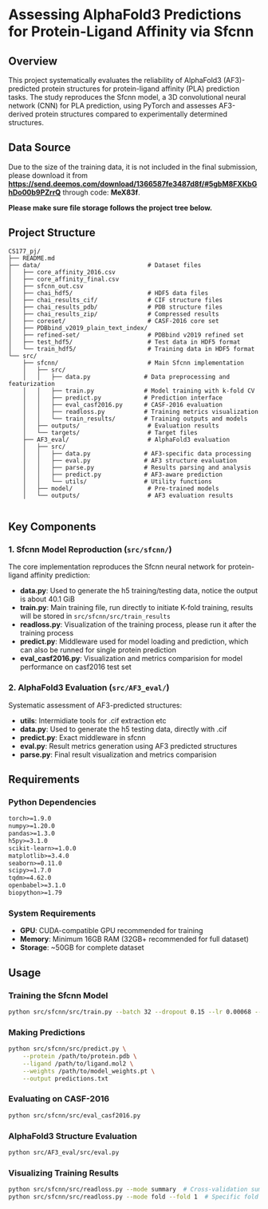 # Assessing AlphaFold3 Predictions for Protein-Ligand Affinity via Sfcnn


## Overview

This project systematically evaluates the reliability of AlphaFold3 (AF3)-predicted protein structures for protein-ligand affinity (PLA) prediction tasks. The study reproduces the Sfcnn model, a 3D convolutional neural network (CNN) for PLA prediction, using PyTorch and assesses AF3-derived protein structures compared to experimentally determined structures.

## Data Source
Due to the size of the training data, it is not included in the final submission,
please download it from **https://send.deemos.com/download/1366587fe3487d8f/#5gbM8FXKbGhDo00b9PZrrQ** through code: **MeX83f**.

**Please make sure file storage follows the project tree below.** 

## Project Structure

```
CS177_pj/
├── README.md
├── data/                              # Dataset files
│   ├── core_affinity_2016.csv
│   ├── core_affinity_final.csv
│   ├── sfcnn_out.csv
│   ├── chai_hdf5/                     # HDF5 data files
│   ├── chai_results_cif/              # CIF structure files
│   ├── chai_results_pdb/              # PDB structure files
│   ├── chai_results_zip/              # Compressed results
│   ├── coreset/                       # CASF-2016 core set
│   ├── PDBbind_v2019_plain_text_index/
│   ├── refined-set/                   # PDBbind v2019 refined set
│   ├── test_hdf5/                     # Test data in HDF5 format
│   └── train_hdf5/                    # Training data in HDF5 format
└── src/
    ├── sfcnn/                         # Main Sfcnn implementation
    │   ├── src/
    │   │   ├── data.py               # Data preprocessing and featurization
    │   │   ├── train.py              # Model training with k-fold CV
    │   │   ├── predict.py            # Prediction interface
    │   │   ├── eval_casf2016.py      # CASF-2016 evaluation
    │   │   ├── readloss.py           # Training metrics visualization
    │   │   └── train_results/        # Training outputs and models
    │   ├── outputs/                   # Evaluation results
    │   └── targets/                   # Target files
    ├── AF3_eval/                      # AlphaFold3 evaluation
    │   ├── src/
    │   │   ├── data.py               # AF3-specific data processing
    │   │   ├── eval.py               # AF3 structure evaluation
    │   │   ├── parse.py              # Results parsing and analysis
    │   │   ├── predict.py            # AF3-aware prediction
    │   │   └── utils/                # Utility functions
    │   ├── model/                     # Pre-trained models
    │   └── outputs/                   # AF3 evaluation results


```

## Key Components

### 1. Sfcnn Model Reproduction (`src/sfcnn/`)

The core implementation reproduces the Sfcnn neural network for protein-ligand affinity prediction:

- **data.py**: Used to generate the h5 training/testing data, notice the output is about 40.1 GiB
- **train.py**: Main training file, run directly to initiate K-fold training, results will be stored in `src/sfcnn/src/train_results`
- **readloss.py**: Visualization of the training process, please
run it after the training process
- **predict.py**: Middleware used for model loading and prediction,
which can also be runned for single protein prediction
- **eval_casf2016.py**: Visualization and metrics comparision for 
model performance on casf2016 test set


### 2. AlphaFold3 Evaluation (`src/AF3_eval/`)

Systematic assessment of AF3-predicted structures:

- **utils**: Intermidiate tools for .cif extraction etc
- **data.py**: Used to generate the h5 testing data, directly with .cif
- **predict.py**: Exact middleware in sfcnn
- **eval.py**: Result metrics generation using AF3 predicted structures
- **parse.py**: Final result visualization and metrics comparision


## Requirements

### Python Dependencies

```txt
torch>=1.9.0
numpy>=1.20.0
pandas>=1.3.0
h5py>=3.1.0
scikit-learn>=1.0.0
matplotlib>=3.4.0
seaborn>=0.11.0
scipy>=1.7.0
tqdm>=4.62.0
openbabel>=3.1.0
biopython>=1.79
```

### System Requirements

- **GPU**: CUDA-compatible GPU recommended for training
- **Memory**: Minimum 16GB RAM (32GB+ recommended for full dataset)
- **Storage**: ~50GB for complete dataset


## Usage

### Training the Sfcnn Model

```bash
python src/sfcnn/src/train.py --batch 32 --dropout 0.15 --lr 0.00068 --k_folds 7
```

### Making Predictions

```bash
python src/sfcnn/src/predict.py \
    --protein /path/to/protein.pdb \
    --ligand /path/to/ligand.mol2 \
    --weights /path/to/model_weights.pt \
    --output predictions.txt
```

### Evaluating on CASF-2016

```bash
python src/sfcnn/src/eval_casf2016.py
```

### AlphaFold3 Structure Evaluation

```bash
python src/AF3_eval/src/eval.py
```

### Visualizing Training Results

```bash
python src/sfcnn/src/readloss.py --mode summary  # Cross-validation summary
python src/sfcnn/src/readloss.py --mode fold --fold 1  # Specific fold results
```



